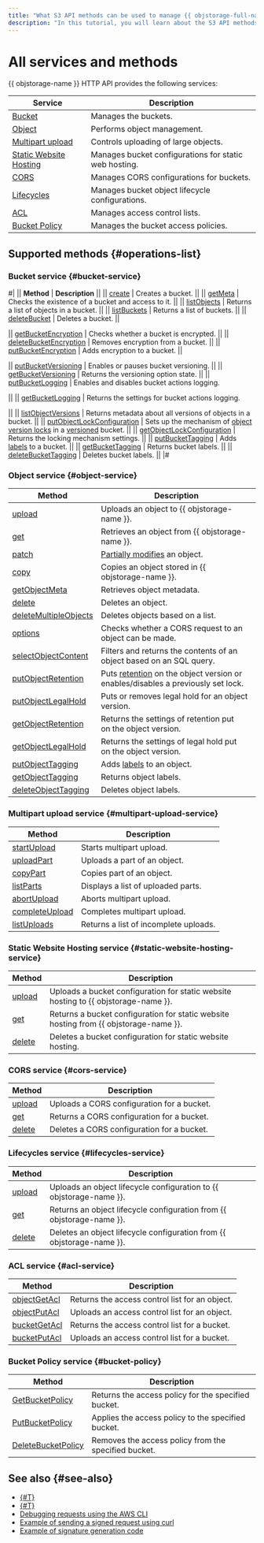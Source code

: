 ```yaml
---
title: "What S3 API methods can be used to manage {{ objstorage-full-name }}"
description: "In this tutorial, you will learn about the S3 API methods you can use to manage {{ objstorage-full-name }}."
---
```


# All services and methods

{{ objstorage-name }} HTTP API provides the following services:

| Service | Description |
-------|---------
| [Bucket](bucket.md) | Manages the buckets. |
| [Object](object.md) | Performs object management. |
| [Multipart upload](multipart.md) | Controls uploading of large objects. |
| [Static Website Hosting](hosting.md) | Manages bucket configurations for static web hosting. |
| [CORS](cors.md) | Manages CORS configurations for buckets. |
| [Lifecycles](lifecycles.md) | Manages bucket object lifecycle configurations. |
| [ACL](acl.md) | Manages access control lists. |
| [Bucket Policy](policy.md) | Manages the bucket access policies. |

## Supported methods {#operations-list}

### Bucket service {#bucket-service}

#|
|| **Method** | **Description** ||
|| [create](bucket/create.md) | Creates a bucket. ||
|| [getMeta](bucket/getmeta.md) | Checks the existence of a bucket and access to it. ||
|| [listObjects](bucket/listobjects.md) | Returns a list of objects in a bucket. ||
|| [listBuckets](bucket/list.md) | Returns a list of buckets. ||
|| [deleteBucket](bucket/delete.md) | Deletes a bucket. ||


|| [getBucketEncryption](bucket/getbucketencryption.md) | Checks whether a bucket is encrypted. ||
|| [deleteBucketEncryption](bucket/deletebucketencryption.md) | Removes encryption from a bucket. ||
|| [putBucketEncryption](bucket/putbucketencryption.md) | Adds encryption to a bucket. ||


|| [putBucketVersioning](bucket/putBucketVersioning.md) | Enables or pauses bucket versioning. ||
|| [getBucketVersioning](bucket/getBucketVersioning.md) | Returns the versioning option state. ||
|| [putBucketLogging](bucket/putBucketLogging.md) | Enables and disables bucket actions logging.


||
|| [getBucketLogging](bucket/getBucketLogging.md) | Returns the settings for bucket actions logging.


||
|| [listObjectVersions](bucket/listObjectVersions.md) | Returns metadata about all versions of objects in a bucket. ||
|| [putObjectLockConfiguration](bucket/putobjectlockconfiguration.md) | Sets up the mechanism of [object version locks](../../concepts/object-lock.md) in a [versioned](../../concepts/versioning.md) bucket. ||
|| [getObjectLockConfiguration](bucket/getobjectlockconfiguration.md) | Returns the locking mechanism settings. ||
|| [putBucketTagging](bucket/putbuckettagging.md) | Adds [labels](../../concepts/tags.md) to a bucket. ||
|| [getBucketTagging](bucket/getbuckettagging.md) | Returns bucket labels. ||
|| [deleteBucketTagging](bucket/deletebuckettagging.md) | Deletes bucket labels. ||
|#

### Object service {#object-service}

| Method | Description |
----- | -----
| [upload](object/upload.md) | Uploads an object to {{ objstorage-name }}. |
| [get](object/get.md) | Retrieves an object from {{ objstorage-name }}. |
| [patch](object/patch.md) | [Partially modifies](../../concepts/object-patch.md) an object. |
| [copy](object/copy.md) | Copies an object stored in {{ objstorage-name }}. |
| [getObjectMeta](object/getobjectmeta.md) | Retrieves object metadata. |
| [delete](object/delete.md) | Deletes an object. |
| [deleteMultipleObjects](object/deletemultipleobjects.md) | Deletes objects based on a list. |
| [options](object/options.md) | Checks whether a CORS request to an object can be made. |
| [selectObjectContent](object/select.md) | Filters and returns the contents of an object based on an SQL query. |
| [putObjectRetention](object/putobjectretention.md) | Puts [retention](../../concepts/object-lock.md) on the object version or enables/disables a previously set lock. |
| [putObjectLegalHold](object/putobjectlegalhold.md) | Puts or removes legal hold for an object version. |
| [getObjectRetention](object/getobjectretention.md) | Returns the settings of retention put on the object version. |
| [getObjectLegalHold](object/getobjectlegalhold.md) | Returns the settings of legal hold put on the object version. |
| [putObjectTagging](object/putobjecttagging.md) | Adds [labels](../../concepts/tags.md) to an object. |
| [getObjectTagging](object/getobjecttagging.md) | Returns object labels. |
| [deleteObjectTagging](object/deleteobjecttagging.md) | Deletes object labels. |

### Multipart upload service {#multipart-upload-service}

| Method | Description |
----- | -----
| [startUpload](multipart/startupload.md) | Starts multipart upload. |
| [uploadPart](multipart/uploadpart.md) | Uploads a part of an object. |
| [copyPart](multipart/copypart.md) | Copies part of an object. |
| [listParts](multipart/listparts.md) | Displays a list of uploaded parts. |
| [abortUpload](multipart/abortupload.md) | Aborts multipart upload. |
| [completeUpload](multipart/completeupload.md) | Completes multipart upload. |
| [listUploads](multipart/listuploads.md) | Returns a list of incomplete uploads. |

### Static Website Hosting service {#static-website-hosting-service}

| Method | Description |
----- | -----
| [upload](hosting/upload.md) | Uploads a bucket configuration for static website hosting to {{ objstorage-name }}. |
| [get](hosting/get.md) | Returns a bucket configuration for static website hosting from {{ objstorage-name }}. |
| [delete](hosting/delete.md) | Deletes a bucket configuration for static website hosting. |

### CORS service {#cors-service}

| Method | Description |
----- | -----
| [upload](cors/upload.md) | Uploads a CORS configuration for a bucket. |
| [get](cors/get.md) | Returns a CORS configuration for a bucket. |
| [delete](cors/delete.md) | Deletes a CORS configuration for a bucket. |

### Lifecycles service {#lifecycles-service}

| Method | Description |
----- | -----
| [upload](lifecycles/upload.md) | Uploads an object lifecycle configuration to {{ objstorage-name }}. |
| [get](lifecycles/get.md) | Returns an object lifecycle configuration from {{ objstorage-name }}. |
| [delete](lifecycles/delete.md) | Deletes an object lifecycle configuration from {{ objstorage-name }}. |

### ACL service {#acl-service}

| Method | Description |
----- | -----
| [objectGetAcl](acl/objectget.md) | Returns the access control list for an object. |
| [objectPutAcl](acl/objectput.md) | Uploads an access control list for an object. |
| [bucketGetAcl](acl/bucketget.md) | Returns the access control list for a bucket. |
| [bucketPutAcl](acl/bucketput.md) | Uploads an access control list for a bucket. |

### Bucket Policy service {#bucket-policy}

| Method | Description |
----- | -----
| [GetBucketPolicy](policy/get.md) | Returns the access policy for the specified bucket. |
| [PutBucketPolicy](policy/put.md) | Applies the access policy to the specified bucket. |
| [DeleteBucketPolicy](policy/delete.md) | Removes the access policy from the specified bucket. |

## See also {#see-also}
* [{#T}](../../s3/index.md)
* [{#T}](../../tools/index.md)
* [Debugging requests using the AWS CLI](../signing-requests.md#debugging)
* [Example of sending a signed request using curl](../../api-ref/authentication.md#s3-api-example)
* [Example of signature generation code](../../concepts/pre-signed-urls.md#code-examples)